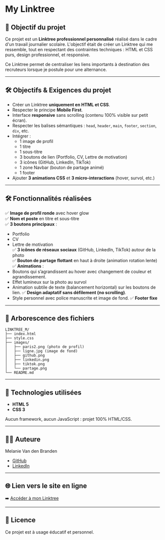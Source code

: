# My Linktree

## 🎯 Objectif du projet

Ce projet est un **Linktree professionnel personnalisé** réalisé dans le cadre d'un travail journalier scolaire. L'objectif était de créer un Linktree qui me ressemble, tout en respectant des contraintes techniques : HTML et CSS purs, design professionnel, et responsive.

Ce Linktree permet de centraliser les liens importants à destination des recruteurs lorsque je postule pour une alternance.

---


## 🛠️ Objectifs & Exigences du projet

- Créer un Linktree **uniquement en HTML et CSS**.
- Respecter le principe **Mobile First**.
- Interface **responsive** sans scrolling (contenu 100% visible sur petit écran).
- Respecter les balises sémantiques : `head`, `header`, `main`, `footer`, `section`, `div`, etc.
- Intégrer :
  - 1 image de profil
  - 1 titre
  - 1 sous-titre
  - 3 boutons de lien (Portfolio, CV, Lettre de motivation)
  - 3 icônes (GitHub, LinkedIn, TikTok)
  - 1 zone Navbar (bouton de partage animé)
  - 1 footer
- Ajouter **3 animations CSS** et **3 micro-interactions** (hover, survol, etc.)


---



## 🛠️ Fonctionnalités réalisées

✅ **Image de profil ronde** avec hover glow  
✅ **Nom et poste** en titre et sous-titre  
✅ **3 boutons principaux** :
  - Portfolio
  - CV
  - Lettre de motivation  
✅ **3 icônes de réseaux sociaux** (GitHub, LinkedIn, TikTok) autour de la photo  
✅ **Bouton de partage flottant** en haut à droite (animation rotation lente)  
✅ **Animations** :
  - Boutons qui s’agrandissent au hover avec changement de couleur et agrandissement.
  - Effet lumineux sur la photo au survol
  - Animation subtile de texte (balancement horizontal) sur les boutons de lien.
✅ **Design adaptatif sans défilement (no scrolling)**.
  - Style personnel avec police manuscrite et image de fond.
✅ **Footer fixe**

---


## 📂 Arborescence des fichiers

```
LINKTREE_M/
├── index.html
├── style.css
├── images/
│   ├── paris2.png (photo de profil)
│   ├── ligne.jpg (image de fond)
│   ├── github.png
│   ├── linkedin.png
│   ├── tiktok.png
│   └── partage.png
└── README.md
```

---


## 🎨 Technologies utilisées

- **HTML 5**
- **CSS 3**

Aucun framework, aucun JavaScript : projet 100% HTML/CSS.

---


## 👩‍💻 Auteure

Melanie Van den Branden  
- [GitHub](https://github.com/MelM26)  
- [LinkedIn](https://www.linkedin.com/in/melanie-vandenbranden)


---


## 🌐 Lien vers le site en ligne

➡️ [Accéder à mon Linktree](https://melm26.github.io/LINKTREE_M/)


---

## 📄 Licence

Ce projet est à usage éducatif et personnel.

